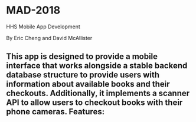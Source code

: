 # MAD-2018
HHS Mobile App Development

By Eric Cheng and David McAllister


This app is designed to provide a mobile interface that works alongside a stable backend database structure to provide users with information about available books and their checkouts. Additionally, it implements a scanner API to allow users to checkout books with their phone cameras. 
Features:
-